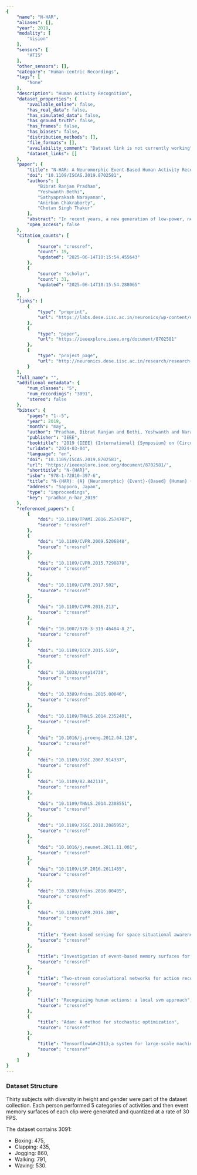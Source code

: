 ```yaml
---
{
    "name": "N-HAR",
    "aliases": [],
    "year": 2019,
    "modality": [
        "Vision"
    ],
    "sensors": [
        "ATIS"
    ],
    "other_sensors": [],
    "category": "Human-centric Recordings",
    "tags": [
        "None"
    ],
    "description": "Human Activity Recognition",
    "dataset_properties": {
        "available_online": false,
        "has_real_data": false,
        "has_simulated_data": false,
        "has_ground_truth": false,
        "has_frames": false,
        "has_biases": false,
        "distribution_methods": [],
        "file_formats": [],
        "availability_comment": "Dataset link is not currently working",
        "dataset_links": []
    },
    "paper": {
        "title": "N-HAR: A Neuromorphic Event-Based Human Activity Recognition System using Memory Surfaces",
        "doi": "10.1109/ISCAS.2019.8702581",
        "authors": [
            "Bibrat Ranjan Pradhan",
            "Yeshwanth Bethi",
            "Sathyaprakash Narayanan",
            "Anirban Chakraborty",
            "Chetan Singh Thakur"
        ],
        "abstract": "In recent years, a new generation of low-power, neuromorphic, event-based vision sensors has been gaining popularity for their very low latency and data sparsity. Though the conventional frame-based cameras have advanced in a lot of ways, they suffer from data redundancy and temporal latency. The bio-inspired arti\ufb01cial retinas eliminate the data redundancy by capturing only the change in illumination at each pixel and asynchronously communicating in binary spikes. In this work, we propose a system to achieve the task of human activity recognition based on the event-based camera data. We show that such tasks, which generally need high frame rate sensors for accurate predictions, can be achieved by adapting existing computer vision techniques to the spiking domain. We used event memory surfaces to make the sparse event data compatible with deep convolutional neural networks (CNNs). We leverage upon the recent advances in deep convolutional networks based video analysis and adapt such frameworks onto the neuromorphic domain. We also provide the community with a new dataset consisting of \ufb01ve categories of human activities captured in real world without any simulations. We achieved an accuracy of 94.3\\% using event memory surfaces on our activity recognition dataset.",
        "open_access": false
    },
    "citation_counts": [
        {
            "source": "crossref",
            "count": 19,
            "updated": "2025-06-14T10:15:54.455643"
        },
        {
            "source": "scholar",
            "count": 31,
            "updated": "2025-06-14T10:15:54.288065"
        }
    ],
    "links": [
        {
            "type": "preprint",
            "url": "https://labs.dese.iisc.ac.in/neuronics/wp-content/uploads/sites/16/2019/03/n-HAR-CR-Final-2.pdf"
        },
        {
            "type": "paper",
            "url": "https://ieeexplore.ieee.org/document/8702581"
        },
        {
            "type": "project_page",
            "url": "http://neuronics.dese.iisc.ac.in/research/research-highlights/n-har/"
        }
    ],
    "full_name": "",
    "additional_metadata": {
        "num_classes": "5",
        "num_recordings": "3091",
        "stereo": false
    },
    "bibtex": {
        "pages": "1--5",
        "year": 2019,
        "month": "may",
        "author": "Pradhan, Bibrat Ranjan and Bethi, Yeshwanth and Narayanan, Sathyaprakash and Chakraborty, Anirban and Thakur, Chetan Singh",
        "publisher": "IEEE",
        "booktitle": "2019 {IEEE} {International} {Symposium} on {Circuits} and {Systems} ({ISCAS})",
        "urldate": "2024-03-04",
        "language": "en",
        "doi": "10.1109/ISCAS.2019.8702581",
        "url": "https://ieeexplore.ieee.org/document/8702581/",
        "shorttitle": "N-{HAR}",
        "isbn": "978-1-72810-397-6",
        "title": "N-{HAR}: {A} {Neuromorphic} {Event}-{Based} {Human} {Activity} {Recognition} {System} using {Memory} {Surfaces}",
        "address": "Sapporo, Japan",
        "type": "inproceedings",
        "key": "pradhan_n-har_2019"
    },
    "referenced_papers": [
        {
            "doi": "10.1109/TPAMI.2016.2574707",
            "source": "crossref"
        },
        {
            "doi": "10.1109/CVPR.2009.5206848",
            "source": "crossref"
        },
        {
            "doi": "10.1109/CVPR.2015.7298878",
            "source": "crossref"
        },
        {
            "doi": "10.1109/CVPR.2017.502",
            "source": "crossref"
        },
        {
            "doi": "10.1109/CVPR.2016.213",
            "source": "crossref"
        },
        {
            "doi": "10.1007/978-3-319-46484-8_2",
            "source": "crossref"
        },
        {
            "doi": "10.1109/ICCV.2015.510",
            "source": "crossref"
        },
        {
            "doi": "10.1038/srep14730",
            "source": "crossref"
        },
        {
            "doi": "10.3389/fnins.2015.00046",
            "source": "crossref"
        },
        {
            "doi": "10.1109/TNNLS.2014.2352401",
            "source": "crossref"
        },
        {
            "doi": "10.1016/j.proeng.2012.04.128",
            "source": "crossref"
        },
        {
            "doi": "10.1109/JSSC.2007.914337",
            "source": "crossref"
        },
        {
            "doi": "10.1109/82.842110",
            "source": "crossref"
        },
        {
            "doi": "10.1109/TNNLS.2014.2308551",
            "source": "crossref"
        },
        {
            "doi": "10.1109/JSSC.2010.2085952",
            "source": "crossref"
        },
        {
            "doi": "10.1016/j.neunet.2011.11.001",
            "source": "crossref"
        },
        {
            "doi": "10.1109/LSP.2016.2611485",
            "source": "crossref"
        },
        {
            "doi": "10.3389/fnins.2016.00405",
            "source": "crossref"
        },
        {
            "doi": "10.1109/CVPR.2016.308",
            "source": "crossref"
        },
        {
            "title": "Event-based sensing for space situational awareness",
            "source": "crossref"
        },
        {
            "title": "Investigation of event-based memory surfaces for high-speed tracking, unsupervised feature extraction and object recognition",
            "source": "crossref"
        },
        {
            "title": "Two-stream convolutional networks for action recognition in videos",
            "source": "crossref"
        },
        {
            "title": "Recognizing human actions: a local svm approach",
            "source": "crossref"
        },
        {
            "title": "Adam: A method for stochastic optimization",
            "source": "crossref"
        },
        {
            "title": "Tensorflow&#x2013;a system for large-scale machine learning",
            "source": "crossref"
        }
    ]
}
---
```


### Dataset Structure

Thirty subjects with diversity in height and gender were part of the dataset collection. Each person performed 5 categories of activities and then event memory surfaces of each clip were generated and quantized at a rate of 30 FPS.

The dataset contains 3091:

- Boxing: 475,
- Clapping: 435,
- Jogging: 860,
- Walking: 791,
- Waving: 530.
